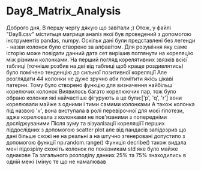 # Day8_Matrix_Analysis
Доброго дня,
В першу чергу дякую що завітали ;)
Отож, у файлі "Day8.csv" міститьця матриця аналіз якої був проведений з допомогою інструментів pandas, numpy.
Оскільк дані були представлені без легенди - назви колонок було створено за алфавітом.
Для розуміння яку саме історію може повідати данний дата сет вирішив поглянути на кореляцію між різними колонками.
На перший погляд корелятивних звязків всієї таблиці (точніше розбив на дві від таблиці щоб краще роздивлятись) було помічено тенденцію до сильної позитивної кореляції
Але розглядати 44 колонки не дуже зручно аби помітити якісь цікаві патерни.
Тому було створено функцію для визначення найбільш корелючих колонок
Виявилось багато корелюючих пар, тож було обрано колонки які найчастіше фігурують а це були:['p', 'q', 'r'] вони корелювали майже з одними і тими самими колонками
А також колонка під назвою 'v', вона виступала в ролі перевірочної для моєї гіпотези, адже корелювала з колонками не пов'язаними з попередніми досліджуваними
Після зуму та візуалізації кореляціїї перших піддослідних з допомогою scatter plot але від пандасів запідозрив що дані більше схожі не на реальні а на штучно згенеровані допустипо з допомогою функції np.random.range()
Функція decribe() також видала мені підозрілу схожіть колонок по показникам std яке було майже однакове Та загального розподілу данних 25% та 75% знаходились в одній межі (мінус те що не намалював  
